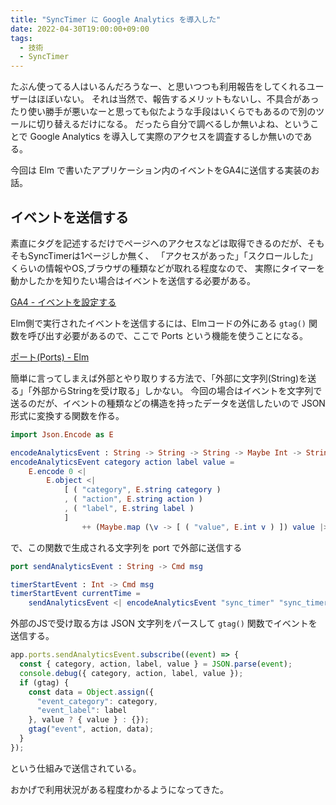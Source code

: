 ```yaml
---
title: "SyncTimer に Google Analytics を導入した"
date: 2022-04-30T19:00:00+09:00
tags:
  - 技術
  - SyncTimer
---
```


たぶん使ってる人はいるんだろうなー、と思いつつも利用報告をしてくれるユーザーはほぼいない。
それは当然で、報告するメリットもないし、不具合があったり使い勝手が悪いなーと思っても似たような手段はいくらでもあるので別のツールに切り替えるだけになる。
だったら自分で調べるしか無いよね、ということで Google Analytics を導入して実際のアクセスを調査するしか無いのである。

今回は Elm で書いたアプリケーション内のイベントをGA4に送信する実装のお話。
<!--more-->

## イベントを送信する

素直にタグを記述するだけでページへのアクセスなどは取得できるのだが、そもそもSyncTimerは1ページしか無く、
「アクセスがあった」「スクロールした」くらいの情報やOS,ブラウザの種類などが取れる程度なので、
実際にタイマーを動かしたかを知りたい場合はイベントを送信する必要がある。

[GA4 - イベントを設定する](https://developers.google.com/analytics/devguides/collection/ga4/events?client_type=gtag)

Elm側で実行されたイベントを送信するには、Elmコードの外にある `gtag()` 関数を呼び出す必要があるので、ここで Ports という機能を使うことになる。

[ポート(Ports) - Elm](https://guide.elm-lang.jp/interop/ports.html)

簡単に言ってしまえば外部とやり取りする方法で、「外部に文字列(String)を送る」「外部からStringを受け取る」しかない。
今回の場合はイベントを文字列で送るのだが、イベントの種類などの構造を持ったデータを送信したいので JSON 形式に変換する関数を作る。

```elm
import Json.Encode as E

encodeAnalyticsEvent : String -> String -> String -> Maybe Int -> String
encodeAnalyticsEvent category action label value =
    E.encode 0 <|
        E.object <|
            [ ( "category", E.string category )
            , ( "action", E.string action )
            , ( "label", E.string label )
            ]
                ++ (Maybe.map (\v -> [ ( "value", E.int v ) ]) value |> Maybe.withDefault [])
```

で、この関数で生成される文字列を port で外部に送信する

```elm
port sendAnalyticsEvent : String -> Cmd msg

timerStartEvent : Int -> Cmd msg
timerStartEvent currentTime =
    sendAnalyticsEvent <| encodeAnalyticsEvent "sync_timer" "sync_timer_start" (formatTimeForAnalytics currentTime) Nothing
```

外部のJSで受け取る方は JSON 文字列をパースして `gtag()` 関数でイベントを送信する。

```js
app.ports.sendAnalyticsEvent.subscribe((event) => {
  const { category, action, label, value } = JSON.parse(event);
  console.debug({ category, action, label, value });
  if (gtag) {
    const data = Object.assign({
      "event_category": category,
      "event_label": label
    }, value ? { value } : {});
    gtag("event", action, data);
  }
});
```

という仕組みで送信されている。

おかげで利用状況がある程度わかるようになってきた。